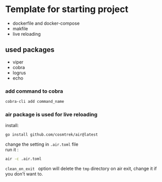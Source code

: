 # Template for starting project

- dockerfile and docker-compose
- makfile
- live reloading

## used packages

- viper
- cobra
- logrus
- echo

### add command to cobra

```bash
cobra-cli add command_name
```

### air package is used for live reloading

install:

```bash
go install github.com/cosmtrek/air@latest
```

change the setting in `.air.toml` file <br>
run it :

```bash
air -c .air.toml
```

`clean_on_exit ` option will delete the `tmp` directory on air exit, change it if you don't want to.
